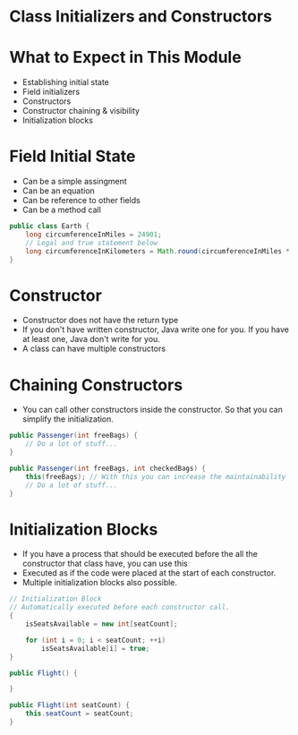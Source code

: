 # Class Initializers and Constructors

# What to Expect in This Module
* Establishing initial state
* Field initializers
* Constructors
* Constructor chaining & visibility
* Initialization blocks

# Field Initial State

* Can be a simple assingment
* Can be an equation
* Can be reference to other fields
* Can be a method call


```Java
public class Earth {
    long circumferenceInMiles = 24901;
    // Legal and true statement below
    long circumferenceInKilometers = Math.round(circumferenceInMiles * 1.6d);
}
```

# Constructor

* Constructor does not have the return type
* If you don't have written constructor, Java write one for you. If you have at least one, Java don't write for you.
* A class can have multiple constructors

# Chaining Constructors

* You can call other constructors inside the constructor. So that you can simplify the initialization.

```Java
public Passenger(int freeBags) {
    // Do a lot of stuff...
}

public Passenger(int freeBags, int checkedBags) {
    this(freeBags); // With this you can increase the maintainability
    // Do a lot of stuff...
}
```

# Initialization Blocks

* If you have a process that should be executed before the all the constructor that class have,  you can use this
* Executed as if the code were placed at the start of each constructor.
* Multiple initialization blocks also possible.

```Java
// Initialization Block
// Automatically executed before each constructor call.
{
    isSeatsAvailable = new int[seatCount];

    for (int i = 0; i < seatCount; ++i)
        isSeatsAvailable[i] = true;
}

public Flight() {

}

public Flight(int seatCount) {
    this.seatCount = seatCount;
}
```
